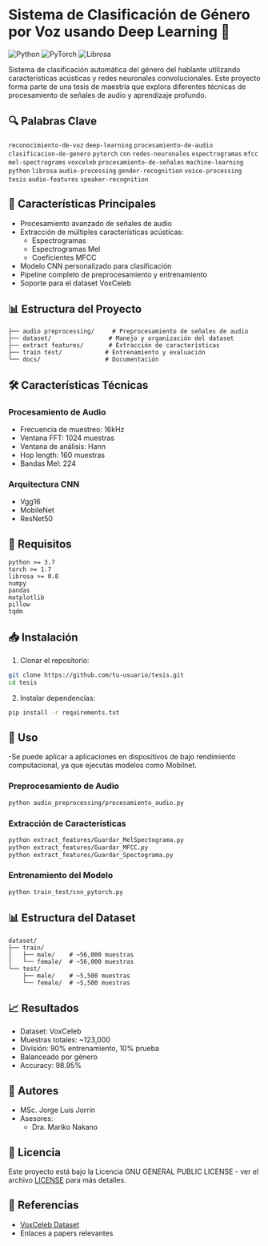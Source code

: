 # Sistema de Clasificación de Género por Voz usando Deep Learning 🎤

![Python](https://img.shields.io/badge/Python-3.7+-blue.svg)
![PyTorch](https://img.shields.io/badge/PyTorch-1.7+-red.svg)
![Librosa](https://img.shields.io/badge/Librosa-0.8+-green.svg)

Sistema de clasificación automática del género del hablante utilizando características acústicas y redes neuronales convolucionales. Este proyecto forma parte de una tesis de maestría que explora diferentes técnicas de procesamiento de señales de audio y aprendizaje profundo.

## 🔍 Palabras Clave

`reconocimiento-de-voz` `deep-learning` `procesamiento-de-audio` `clasificacion-de-genero` `pytorch` `cnn` `redes-neuronales` `espectrogramas` `mfcc` `mel-spectrograms` `voxceleb` `procesamiento-de-señales` `machine-learning` `python` `librosa` `audio-processing` `gender-recognition` `voice-processing` `tesis` `audio-features` `speaker-recognition`

## 🚀 Características Principales

- Procesamiento avanzado de señales de audio
- Extracción de múltiples características acústicas:
  - Espectrogramas
  - Espectrogramas Mel
  - Coeficientes MFCC
- Modelo CNN personalizado para clasificación
- Pipeline completo de preprocesamiento y entrenamiento
- Soporte para el dataset VoxCeleb

## 📊 Estructura del Proyecto

```
├── audio preprocessing/     # Preprocesamiento de señales de audio
├── dataset/                # Manejo y organización del dataset
├── extract features/       # Extracción de características
├── train test/            # Entrenamiento y evaluación
└── docs/                  # Documentación
```

## 🛠️ Características Técnicas

### Procesamiento de Audio
- Frecuencia de muestreo: 16kHz
- Ventana FFT: 1024 muestras
- Ventana de análisis: Hann
- Hop length: 160 muestras
- Bandas Mel: 224

### Arquitectura CNN
- Vgg16
- MobileNet
- ResNet50

## 🔧 Requisitos

```
python >= 3.7
torch >= 1.7
librosa >= 0.8
numpy
pandas
matplotlib
pillow
tqdm
```

## 📥 Instalación

1. Clonar el repositorio:
```bash
git clone https://github.com/tu-usuario/tesis.git
cd tesis
```

2. Instalar dependencias:
```bash
pip install -r requirements.txt
```

## 🚦 Uso
-Se puede aplicar a aplicaciones en dispositivos de bajo rendimiento computacional, ya que ejecutas modelos como Mobilnet.

### Preprocesamiento de Audio
```bash
python audio_preprocessing/procesamiento_audio.py
```

### Extracción de Características
```bash
python extract_features/Guardar_MelSpectograma.py
python extract_features/Guardar_MFCC.py
python extract_features/Guardar_Spectograma.py
```

### Entrenamiento del Modelo
```bash
python train_test/cnn_pytorch.py
```

## 📊 Estructura del Dataset

```
dataset/
├── train/
│   ├── male/    # ~56,000 muestras
│   └── female/  # ~56,000 muestras
└── test/
    ├── male/    # ~5,500 muestras
    └── female/  # ~5,500 muestras
```

## 📈 Resultados

- Dataset: VoxCeleb
- Muestras totales: ~123,000
- División: 90% entrenamiento, 10% prueba
- Balanceado por género
- Accuracy: 98.95%

## 👥 Autores

- MSc. Jorge Luis Jorrin
- Asesores:
  - Dra. Mariko Nakano

## 📄 Licencia

Este proyecto está bajo la Licencia GNU GENERAL PUBLIC LICENSE - ver el archivo [LICENSE](LICENSE) para más detalles.

## 🔗 Referencias

- [VoxCeleb Dataset](http://www.robots.ox.ac.uk/~vgg/data/voxceleb/)
- Enlaces a papers relevantes

